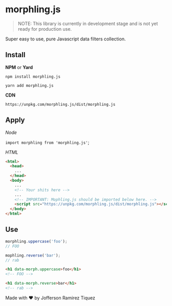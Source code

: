 # morphling.js

> NOTE: This library is currently in development stage and is not yet ready for production use.

Super easy to use, pure Javascript data filters collection.

## Install 

**NPM** or **Yard**

`npm install morphling.js`

`yarn add morphling.js`

**CDN**

`https://unpkg.com/morphling.js/dist/morphling.js`
## Apply

*Node*

`import morphling from 'morphling.js'`;

*HTML*

```html
<html>
  <head>
    ...
  </head>
  <body>
    ...
    <!-- Your shits here -->
    ...
    <!-- IMPORTANT: Mophling.js should be imported below here. -->
    <script src="https://unpkg.com/morphling.js/dist/morphling.js"></script>
  </body>
</html>
```

## Use

```javascript
morphling.uppercase('foo');
// FOO

mophling.reverse('bar');
// rab
```

```html
<h1 data-morph.uppercase>foo</h1>
<!-- FOO -->

<h1 data-morph.reverse>bar</h1>
<!-- rab -->
```

Made with ❤️ by Jofferson Ramirez Tiquez
